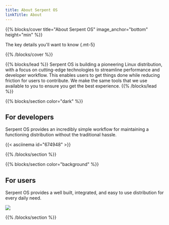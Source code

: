 ```yaml
---
title: About Serpent OS
linkTitle: About
---
```


{{% blocks/cover title="About Serpent OS" image_anchor="bottom" height="min" %}}

The key details you'll want to know
{.mt-5}

{{% /blocks/cover %}}

{{% blocks/lead %}}
Serpent OS is building a pioneering Linux distribution, with a focus on cutting-edge technologies to streamline performance
and developer workflow. This enables users to get things done while reducing friction for users to contribute. We make the
same tools that we use available to you to ensure you get the best experience.
{{% /blocks/lead %}}

{{% blocks/section color="dark" %}}

## For developers


Serpent OS provides an incredibly simple workflow for maintaining a functioning distribution without the traditional hassle.

{{< asciinema id="674948" >}}

{{% /blocks/section %}}

{{% blocks/section color="background" %}}
## For users

Serpent OS provides a well built, integrated, and easy to use distribution for every daily need.

<div class="text-center">
  <img class="img-fluid" src="gnome_prealpha_dark.png" />
</div>


{{% /blocks/section %}}
